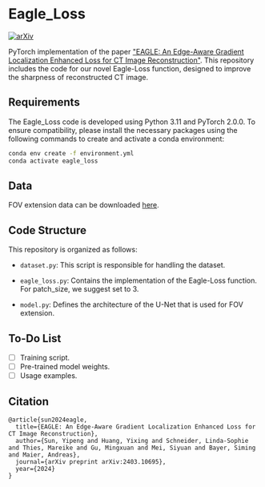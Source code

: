 # Eagle_Loss
[![arXiv](https://img.shields.io/badge/arXiv-2403.10695-b31b1b.svg)](http://arxiv.org/abs/2403.10695)


PyTorch implementation of the paper ["EAGLE: An Edge-Aware Gradient Localization Enhanced Loss for CT Image Reconstruction"](https://arxiv.org/abs/2403.10695). This repository includes the code for our novel Eagle-Loss function, designed to improve the sharpness of reconstructed CT image.

## Requirements

The Eagle_Loss code is developed using Python 3.11 and PyTorch 2.0.0. To ensure compatibility, please install the necessary packages using the following commands to create and activate a conda environment:

```bash
conda env create -f environment.yml
conda activate eagle_loss
```


## Data
FOV extension data can be downloaded [here](https://drive.google.com/file/d/11Pkdw420Al4ubLKce4fNRrEqAD_37Gfg/view?usp=sharing).


## Code Structure

This repository is organized as follows:

- `dataset.py`: This script is responsible for handling the dataset.

- `eagle_loss.py`: Contains the implementation of the Eagle-Loss function. For patch_size, we suggest set to 3.

- `model.py`: Defines the architecture of the U-Net that is used for FOV extension.

## To-Do List

- [ ] Training script.
- [ ] Pre-trained model weights.
- [ ] Usage examples.

## Citation

```
@article{sun2024eagle,
  title={EAGLE: An Edge-Aware Gradient Localization Enhanced Loss for CT Image Reconstruction},
  author={Sun, Yipeng and Huang, Yixing and Schneider, Linda-Sophie and Thies, Mareike and Gu, Mingxuan and Mei, Siyuan and Bayer, Siming and Maier, Andreas},
  journal={arXiv preprint arXiv:2403.10695},
  year={2024}
}
```
